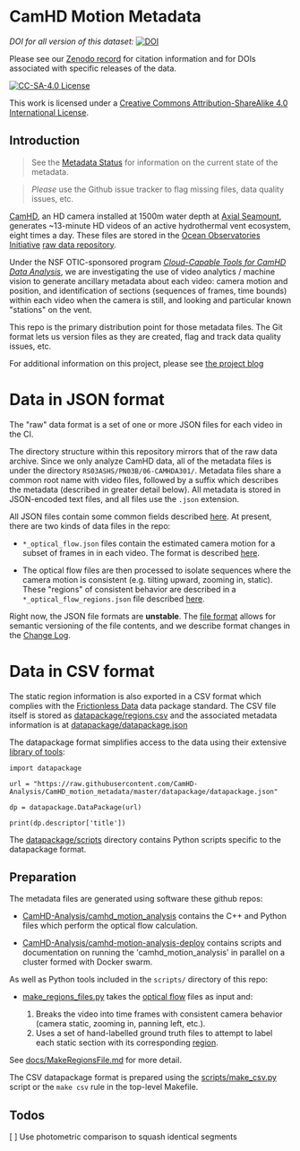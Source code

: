 # CamHD Motion Metadata

_DOI for all version of this dataset:_ [![DOI](https://zenodo.org/badge/90894043.svg)](https://zenodo.org/badge/latestdoi/90894043)  

Please see our [Zenodo record](https://zenodo.org/badge/latestdoi/90894043) for citation information and for DOIs associated with specific releases of the data.

[![CC-SA-4.0 License](https://i.creativecommons.org/l/by-sa/4.0/88x31.png)](http://creativecommons.org/licenses/by-sa/4.0/)

This work is licensed under a [Creative Commons Attribution-ShareAlike 4.0 International License](http://creativecommons.org/licenses/by-sa/4.0/).

## Introduction

>  See the [Metadata Status](docs/MetadataStatus.md) for information on the current state of the metadata.

>  _Please_ use the Github issue tracker to flag missing files, data quality issues, etc.


[CamHD](http://www.interactiveoceans.washington.edu/story/High_Definition_Video_Camera), an HD camera installed at 1500m water depth at [Axial Seamount](https://en.wikipedia.org/wiki/Axial_Seamount), generates ~13-minute HD videos of an active hydrothermal vent ecosystem, eight times a day.   These files are stored in the [Ocean Observatories Initiative](http://oceanobservatories.org/) [raw data repository](https://rawdata.oceanobservatories.org/files/RS03ASHS/PN03B/06-CAMHDA301/).

Under the NSF OTIC-sponsored program [_Cloud-Capable Tools for CamHD Data Analysis_](https://camhd-analysis.github.io/public-www/), we are investigating the use of video analytics / machine vision to generate ancillary metadata about each video: camera motion and position, and identification of sections (sequences of frames, time bounds) within each video when the camera is still, and looking and particular known "stations" on the vent.

This repo is the primary distribution point for those metadata files.   The Git format lets us version files as they are created, flag and track data quality issues, etc.

For additional information on this project, please see [the project blog](https://camhd-analysis.github.io/public-www/)

# Data in JSON format

The "raw" data format is a set of one or more JSON files for each video in the CI.

The directory structure within this repository mirrors that of the raw data
archive.  Since we only analyze CamHD data, all of the metadata files is under the
directory `RS03ASHS/PN03B/06-CAMHDA301/`.   Metadata files share a common root
name with video files, followed by a suffix which describes the metadata
(described in greater detail below).  All metadata is stored in JSON-encoded
text files, and all files use the `.json` extension.   

All JSON files contain some common fields described [here](docs/JsonCommon.md).  At present, there are two kinds of data files in the repo:

 * `*_optical_flow.json` files contain the estimated camera motion for a subset of frames in in each video.  The format is described [here](docs/OpticalFlowJson.md).

 * The optical flow files are then processed to isolate sequences where the camera motion is consistent (e.g. tilting upward, zooming in, static).  These "regions" of consistent behavior are described in a `*_optical_flow_regions.json` file described [here](docs/OpticalFlowRegionsJson.md).

Right now, the JSON file formats are __unstable__.   The [file format](docs/JsonCommon.md) allows for semantic versioning of the file contents, and we describe format changes in the [Change Log](docs/ChangeLog.md).



# Data in CSV format

The static region information is also exported in a CSV format which complies with the
[Frictionless Data](http://frictionlessdata.io/) data package standard.   The CSV file itself
is stored as [datapackage/regions.csv](datapackage/regions.csv) and the associated metadata
information is at [datapackage/datapackage.json](datapackage/datapackage.json)

The datapackage format simplifies access to the data using their extensive [library of tools](http://frictionlessdata.io/tools/):

    import datapackage

    url = "https://raw.githubusercontent.com/CamHD-Analysis/CamHD_motion_metadata/master/datapackage/datapackage.json"

    dp = datapackage.DataPackage(url)

    print(dp.descriptor['title'])



The [datapackage/scripts](datapackage/scripts/) directory contains Python scripts specific
to the datapackage format.



## Preparation

The metadata files are generated using software these github repos:

  * [CamHD-Analysis/camhd_motion_analysis](https://github.com/CamHD-Analysis/camhd_motion_analysis) contains the C++ and Python files which perform the optical flow calculation.

  * [CamHD-Analysis/camhd-motion-analysis-deploy](https://github.com/CamHD-Analysis/camhd-motion-analysis-deploy) contains scripts and documentation on running the 'camhd_motion_analysis' in parallel on a cluster formed with Docker swarm.

As well as Python tools included in the `scripts/` directory of this repo:

  * [make_regions_files.py](docs/MakeRegionsFile.md) takes the [optical flow](docs/OpticalFlowJson.md) files as input and:

    1. Breaks the video into time frames with consistent camera behavior (camera static, zooming in, panning left, etc.).  
    1. Uses a set of hand-labelled ground truth files to attempt to label each static section with its corresponding [region](docs/Regions.md).

  See [docs/MakeRegionsFile.md](docs/MakeRegionsFile.md) for more detail.

The CSV datapackage format is prepared using the [scripts/make_csv.py](scripts/make_csv.py) script
or the `make csv` rule in the top-level Makefile.

## Todos

 [ ] Use photometric comparison to squash identical segments
